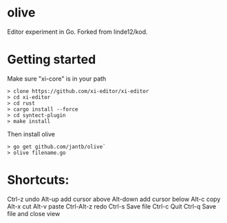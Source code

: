 # olive
Editor experiment in Go.
Forked from linde12/kod.

# Getting started
Make sure "xi-core" is in your path
```
> clone https://github.com/xi-editor/xi-editor
> cd xi-editor
> cd rust
> cargo install --force
> cd syntect-plugin
> make install
```
Then install olive
```
> go get github.com/jantb/olive`
> olive filename.go
```


# Shortcuts:
Ctrl-z undo
Alt-up add cursor above
Alt-down add cursor below
Alt-c copy
Alt-x cut
Alt-v paste
Ctrl-Alt-z redo
Ctrl-s Save file
Ctrl-c Quit
Ctrl-q Save file and close view
